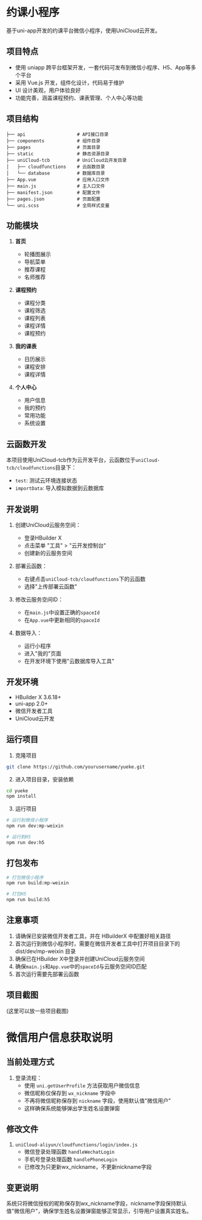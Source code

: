 # 约课小程序

基于uni-app开发的约课平台微信小程序，使用UniCloud云开发。

## 项目特点

- 使用 uniapp 跨平台框架开发，一套代码可发布到微信小程序、H5、App等多个平台
- 采用 Vue.js 开发，组件化设计，代码易于维护
- UI 设计美观，用户体验良好
- 功能完善，涵盖课程预约、课表管理、个人中心等功能

## 项目结构

```
├── api                   # API接口目录
├── components            # 组件目录
├── pages                 # 页面目录
├── static                # 静态资源目录
├── uniCloud-tcb          # UniCloud云开发目录
│   ├── cloudfunctions    # 云函数目录
│   └── database          # 数据库目录
├── App.vue               # 应用入口文件
├── main.js               # 主入口文件
├── manifest.json         # 配置文件
├── pages.json            # 页面配置
└── uni.scss              # 全局样式变量
```

## 功能模块

1. **首页**
   - 轮播图展示
   - 导航菜单
   - 推荐课程
   - 名师推荐

2. **课程预约**
   - 课程分类
   - 课程筛选
   - 课程列表
   - 课程详情
   - 课程预约

3. **我的课表**
   - 日历展示
   - 课程安排
   - 课程详情

4. **个人中心**
   - 用户信息
   - 我的预约
   - 常用功能
   - 系统设置

## 云函数开发

本项目使用UniCloud-tcb作为云开发平台，云函数位于`uniCloud-tcb/cloudfunctions`目录下：

- `test`: 测试云环境连接状态
- `importData`: 导入模拟数据到云数据库

## 开发说明

1. 创建UniCloud云服务空间：
   - 登录HBuilder X
   - 点击菜单 "工具" > "云开发控制台"
   - 创建新的云服务空间

2. 部署云函数：
   - 右键点击`uniCloud-tcb/cloudfunctions`下的云函数
   - 选择"上传部署云函数"

3. 修改云服务空间ID：
   - 在`main.js`中设置正确的`spaceId`
   - 在`App.vue`中更新相同的`spaceId`

4. 数据导入：
   - 运行小程序
   - 进入"我的"页面
   - 在开发环境下使用"云数据库导入工具"

## 开发环境

- HBuilder X 3.6.18+
- uni-app 2.0+
- 微信开发者工具
- UniCloud云开发

## 运行项目

1. 克隆项目
```bash
git clone https://github.com/yourusername/yueke.git
```

2. 进入项目目录，安装依赖
```bash
cd yueke
npm install
```

3. 运行项目
```bash
# 运行到微信小程序
npm run dev:mp-weixin

# 运行到H5
npm run dev:h5
```

## 打包发布

```bash
# 打包微信小程序
npm run build:mp-weixin

# 打包H5
npm run build:h5
```

## 注意事项

1. 请确保已安装微信开发者工具，并在 HBuilderX 中配置好相关路径
2. 首次运行到微信小程序时，需要在微信开发者工具中打开项目目录下的 dist/dev/mp-weixin 目录
3. 确保已在HBuilder X中登录并创建UniCloud云服务空间
4. 确保`main.js`和`App.vue`中的`spaceId`与云服务空间ID匹配
5. 首次运行需要先部署云函数

## 项目截图

(这里可以放一些项目截图)

# 微信用户信息获取说明

## 当前处理方式

1. 登录流程：
   - 使用 `uni.getUserProfile` 方法获取用户微信信息
   - 微信昵称仅保存到 `wx_nickname` 字段中
   - 不再将微信昵称保存到 `nickname` 字段，使用默认值"微信用户"
   - 这样确保系统能够弹出学生姓名设置弹窗

## 修改文件

1. `uniCloud-aliyun/cloudfunctions/login/index.js`
   - 微信登录处理函数 `handleWechatLogin`
   - 手机号登录处理函数 `handlePhoneLogin`
   - 已修改为只更新wx_nickname，不更新nickname字段

## 变更说明

系统只将微信授权的昵称保存到wx_nickname字段，nickname字段保持默认值"微信用户"，确保学生姓名设置弹窗能够正常显示，引导用户设置真实姓名。 